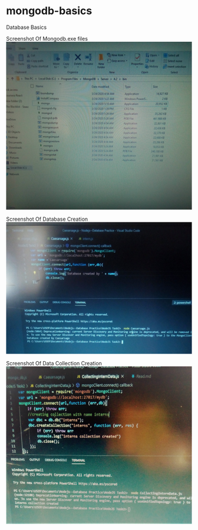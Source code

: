 # mongodb-basics
Database Basics

Screenshot Of Mongodb.exe files
![](images/Mongodbs.jpg)

Screenshot Of Database Creation
![](images/Database.jpg)

Screenshot Of Data Collection Creation
![](images/CollectingData.jpg)
